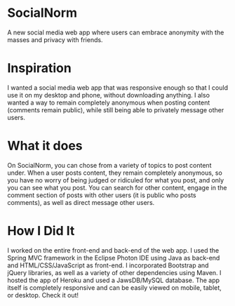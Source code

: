 # SocialNorm
A new social media web app where users can embrace anonymity with the masses and privacy with friends.

# Inspiration
I wanted a social media web app that was responsive enough so that I could use it on my desktop and phone,
without downloading anything. I also wanted a way to remain completely anonymous when posting content (comments remain public),
while still being able to privately message other users.

# What it does
On SocialNorm, you can chose from a variety of topics to post content under.
When a user posts content, they remain completely anonymous, so you have no worry of being judged or
ridiculed for what you post, and only you can see what you post. You can search for other content, engage
in the comment section of posts with other users (it is public who posts comments), as well as direct message
other users.

# How I Did It
I worked on the entire front-end and back-end of the web app. I used the Spring MVC framework in the Eclipse
Photon IDE using Java as back-end and HTML/CSS/JavaScript as front-end. I incorporated Bootstrap and jQuery
libraries, as well as a variety of other dependencies using Maven. I hosted the app of Heroku and used a JawsDB/MySQL
database. The app itself is completely responsive and can be easily viewed on mobile, tablet, or desktop. Check it out!
